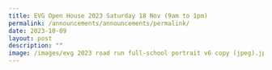 ```yaml
---
title: EVG Open House 2023 Saturday 18 Nov (9am to 1pm)
permalink: /announcements/announcements/permalink/
date: 2023-10-09
layout: post
description: ""
image: /images/evg 2023 road run full-school portrait v6 copy (jpeg).jpg
---
```


